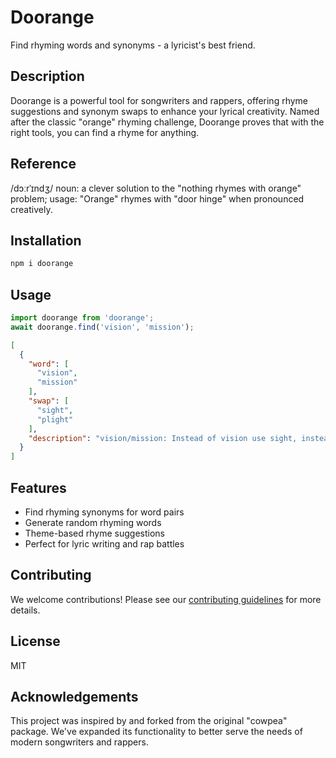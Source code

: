 # Doorange

Find rhyming words and synonyms - a lyricist's best friend.

## Description

Doorange is a powerful tool for songwriters and rappers, offering rhyme suggestions and synonym swaps to enhance your lyrical creativity. Named after the classic "orange" rhyming challenge, Doorange proves that with the right tools, you can find a rhyme for anything.

## Reference

/dɔːrˈɪndʒ/ 
noun: a clever solution to the "nothing rhymes with orange" problem; 
usage: "Orange" rhymes with "door hinge" when pronounced creatively.

## Installation

```sh
npm i doorange
```

## Usage

```JavaScript
import doorange from 'doorange';
await doorange.find('vision', 'mission');
```

```JSON
[
  {
    "word": [
      "vision",
      "mission"
    ],
    "swap": [
      "sight",
      "plight"
    ],
    "description": "vision/mission: Instead of vision use sight, instead of mission use plight. Then rhyme sight with plight."
  }
]
```

## Features

- Find rhyming synonyms for word pairs
- Generate random rhyming words
- Theme-based rhyme suggestions
- Perfect for lyric writing and rap battles

## Contributing

We welcome contributions! Please see our [contributing guidelines](CONTRIBUTING.md) for more details.

## License

MIT

## Acknowledgements

This project was inspired by and forked from the original "cowpea" package. We've expanded its functionality to better serve the needs of modern songwriters and rappers.
